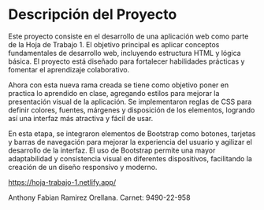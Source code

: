 # Descripción del Proyecto

Este proyecto consiste en el desarrollo de una aplicación web como parte de la Hoja de Trabajo 1. El objetivo principal es aplicar conceptos fundamentales de desarrollo web, incluyendo estructura HTML y lógica básica. El proyecto está diseñado para fortalecer habilidades prácticas y fomentar el aprendizaje colaborativo.

Ahora con esta nueva rama creada se tiene como objetivo poner en practica lo
aprendido en clase, agregando estilos para mejorar la presentación visual de la aplicación. Se implementaron reglas de CSS para definir colores, fuentes, márgenes y disposición de los elementos, logrando así una interfaz más atractiva y fácil de usar.

En esta etapa, se integraron elementos de Bootstrap como botones, tarjetas y barras de navegación para mejorar la experiencia del usuario y agilizar el desarrollo de la interfaz. El uso de Bootstrap permite una mayor adaptabilidad y consistencia visual en diferentes dispositivos, facilitando la creación de un diseño responsivo y moderno.

https://hoja-trabajo-1.netlify.app/

Anthony Fabian Ramirez Orellana. Carnet: 9490-22-958